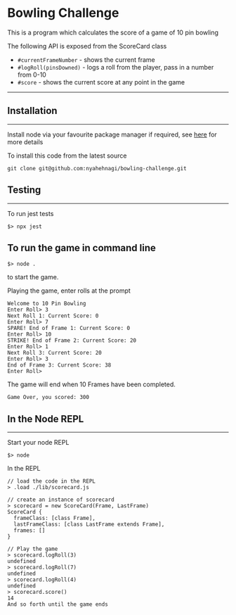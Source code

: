 # Bowling Challenge

This is a program which calculates the score of a game of 10 pin bowling

The following API is exposed from the ScoreCard class

* `#currentFrameNumber` - shows the current frame
* `#logRoll(pinsDowned)` - logs a roll from the player, pass in a number from 0-10
* `#score` - shows the current score at any point in the game

----------------------
## Installation
----------------------
Install node via your favourite package manager if required, see [here](https://nodejs.org/en/ "Node") for more details

To install this code from the latest source
~~~~
git clone git@github.com:nyahehnagi/bowling-challenge.git
~~~~


## Testing
-----------------------
To run jest tests
~~~~
$> npx jest
~~~~

## To run the game in command line
~~~~
$> node .
~~~~
to start the game.

Playing the game, enter rolls at the prompt
~~~~
Welcome to 10 Pin Bowling
Enter Roll> 3
Next Roll 1: Current Score: 0
Enter Roll> 7
SPARE! End of Frame 1: Current Score: 0
Enter Roll> 10
STRIKE! End of Frame 2: Current Score: 20
Enter Roll> 1
Next Roll 3: Current Score: 20
Enter Roll> 3
End of Frame 3: Current Score: 38
Enter Roll> 
~~~~

The game will end when 10 Frames have been completed.
~~~~
Game Over, you scored: 300
~~~~

## In the Node REPL
-----------------------
Start your node REPL
~~~~
$> node
~~~~
In the REPL
~~~~
// load the code in the REPL
> .load ./lib/scorecard.js

// create an instance of scorecard
> scorecard = new ScoreCard(Frame, LastFrame)
ScoreCard {
  frameClass: [class Frame],
  lastFrameClass: [class LastFrame extends Frame],
  frames: []
}

// Play the game
> scorecard.logRoll(3)
undefined
> scorecard.logRoll(7)
undefined
> scorecard.logRoll(4)
undefined
> scorecard.score()
14
And so forth until the game ends

~~~~